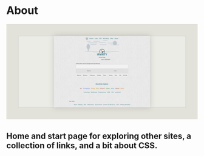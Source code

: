 # About

![page with a light and dark theme and theme settings](/img/github-banner-settings.png) 

## Home and start page for exploring other sites, a collection of links, and a bit about CSS.
